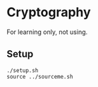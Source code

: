 # Cryptography

For learning only, not using.

## Setup

```shell
./setup.sh
source ../sourceme.sh
```
